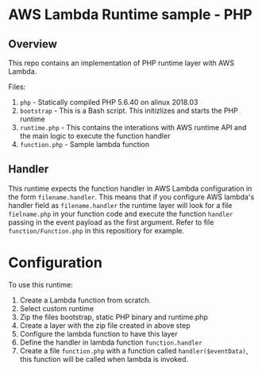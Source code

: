 # AWS Lambda Runtime sample - PHP


## Overview

This repo contains an implementation of PHP runtime layer with AWS Lambda.

Files:
1. `php` - Statically compiled PHP 5.6.40 on alinux 2018.03
2. `bootstrap` - This is a Bash script. This initizlizes and starts the PHP runtime
3. `runtime.php` - This contains the interations with AWS runtime API and the main logic to execute the function handler
4. `function.php` - Sample lambda function

## Handler

This runtime expects the function handler in AWS Lambda configuration in the form `filename.handler`. This means that if you configure AWS lambda's handler field as `filename.handler` the runtime layer will look for a file `fielname.php` in your function code and execute the function `handler` passing in the event payload as the first argument. Refer to file `function/Function.php` in this repositiory for example.

# Configuration

To use this runtime:
1. Create a Lambda function from scratch. 
2. Select custom runtime
3. Zip the files bootstrap, static PHP binary and runtime.php
4. Create a layer with the zip file created in above step
5. Configure the lambda function to have this layer
6. Define the handler in lambda function `function.handler`
7. Create a file `function.php` with a function called `handler($eventData)`, this function will be called when lambda is invoked.
